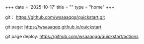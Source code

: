 +++
date = '2025-10-17'
title = ""
type = "home"
+++

git： https://github.com/wsaaaqqq/quickstart.git

git page: https://wsaaaqqq.github.io/quickstart

git page deploy: https://github.com/wsaaaqqq/quickstart/actions

